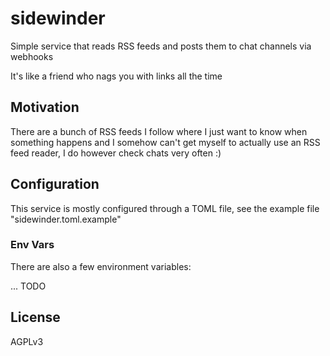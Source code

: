 # sidewinder

Simple service that reads RSS feeds and posts them to chat channels via webhooks

It's like a friend who nags you with links all the time

## Motivation

There are a bunch of RSS feeds I follow where I just want to know when something happens and I somehow can't get myself to actually use an RSS feed reader, I do however check chats very often :)

## Configuration

This service is mostly configured through a TOML file, see the example file "sidewinder.toml.example"

### Env Vars

There are also a few environment variables:

... TODO

## License

AGPLv3
